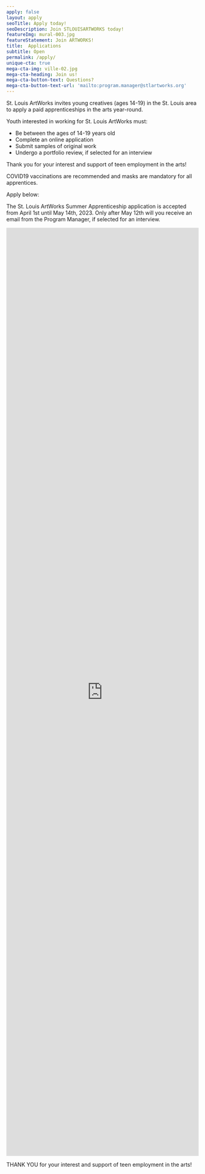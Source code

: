 ```yaml
---
apply: false
layout: apply
seoTitle: Apply today!
seoDescription: Join STLOUISARTWORKS today!
featureImg: mural-003.jpg
featureStatement: Join ARTWORKS!
title:  Applications
subtitle: Open
permalink: /apply/
unique-cta: true
mega-cta-img: ville-02.jpg
mega-cta-heading: Join us!
mega-cta-button-text: Questions?
mega-cta-button-text-url: 'mailto:program.manager@stlartworks.org'
---
```

St. Louis ArtWorks invites young creatives (ages 14-19) in the St. Louis area to apply a paid apprenticeships in the arts year-round.

Youth interested in working for St. Louis ArtWorks must:

- Be between the ages of 14-19 years old
- Complete an online application
- Submit samples of original work
- Undergo a portfolio review, if selected for an interview 

Thank you for your interest and support of teen employment in the arts!

COVID19 vaccinations are recommended and masks are mandatory for all apprentices.

<!--Sorry, applications are currently closed. There will be another opportunity to apply next season. Please check back later.-->

Apply below:

<!--Applications are accepted from April 1st - May 14th. -->

<!--The application closes on Wednesday, August 25th at 12 pm. -->

The St. Louis ArtWorks Summer Apprenticeship application is accepted from April 1st until May 14th, 2023. Only after May 12th will you receive an email from the Program Manager, if selected for an interview. 

<iframe style="width: 100%" src="https://docs.google.com/forms/d/e/1FAIpQLSeyX-fpANeFtPwfgULfoc5r9WnlqhfOQDu4WSnuDA60tGXkJQ/viewform?embedded=true" width="100%" height="2435" frameborder="0" marginheight="0" marginwidth="0">Loading…</iframe>

<!--<iframe style="width: 100%" src="https://docs.google.com/forms/d/1EQg7aKAvePnsZJPuwLNloXNsaci_TCKALvvu8eXfI50/viewform?embedded=true" width="100%" height="2435" frameborder="0" marginheight="0" marginwidth="0">Loading…</iframe>-->




THANK YOU for your interest and support of teen employment in the arts!